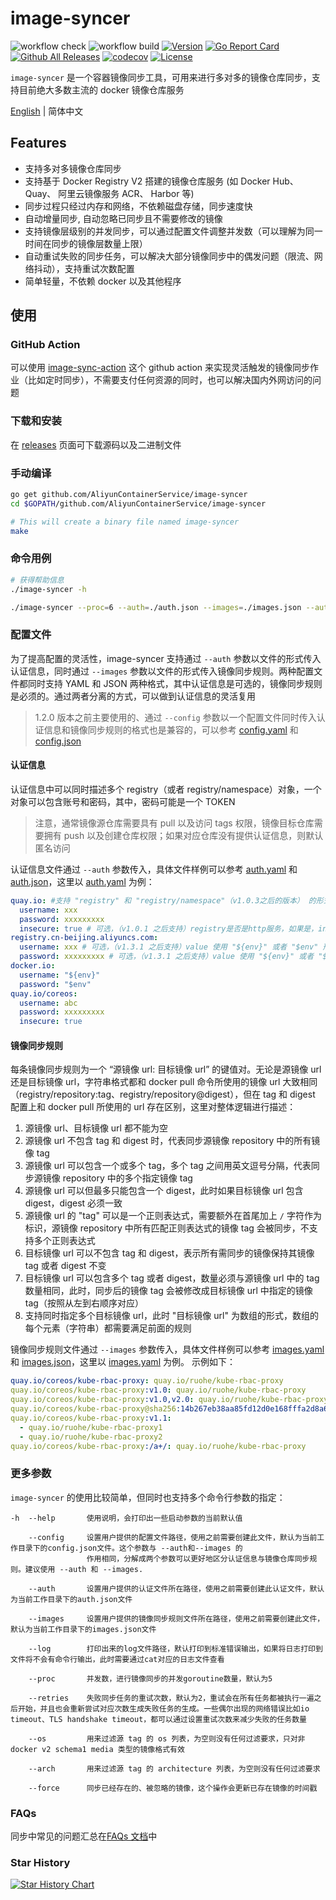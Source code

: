 # image-syncer

![workflow check](https://github.com/AliyunContainerService/image-syncer/actions/workflows/check.yml/badge.svg)
![workflow build](https://github.com/AliyunContainerService/image-syncer/actions/workflows/synctest.yml/badge.svg)
[![Version](https://img.shields.io/github/v/release/AliyunContainerService/image-syncer)](https://github.com/AliyunContainerService/image-syncer/releases)
[![Go Report Card](https://goreportcard.com/badge/github.com/AliyunContainerService/image-syncer)](https://goreportcard.com/report/github.com/AliyunContainerService/image-syncer)
[![Github All Releases](https://img.shields.io/github/downloads/AliyunContainerService/image-syncer/total.svg)](https://api.github.com/repos/AliyunContainerService/image-syncer/releases)
[![codecov](https://codecov.io/gh/AliyunContainerService/image-syncer/graph/badge.svg)](https://codecov.io/gh/AliyunContainerService/image-syncer)
[![License](https://img.shields.io/github/license/AliyunContainerService/image-syncer)](https://www.apache.org/licenses/LICENSE-2.0.html)

`image-syncer` 是一个容器镜像同步工具，可用来进行多对多的镜像仓库同步，支持目前绝大多数主流的 docker 镜像仓库服务

[English](./README.md) | 简体中文

## Features

- 支持多对多镜像仓库同步
- 支持基于 Docker Registry V2 搭建的镜像仓库服务 (如 Docker Hub、 Quay、 阿里云镜像服务 ACR、 Harbor 等)
- 同步过程只经过内存和网络，不依赖磁盘存储，同步速度快
- 自动增量同步, 自动忽略已同步且不需要修改的镜像
- 支持镜像层级别的并发同步，可以通过配置文件调整并发数（可以理解为同一时间在同步的镜像层数量上限）
- 自动重试失败的同步任务，可以解决大部分镜像同步中的偶发问题（限流、网络抖动），支持重试次数配置
- 简单轻量，不依赖 docker 以及其他程序

## 使用

### GitHub Action

可以使用 [image-sync-action](https://github.com/marketplace/actions/image-sync-action) 这个 github action 来实现灵活触发的镜像同步作业（比如定时同步），不需要支付任何资源的同时，也可以解决国内外网访问的问题

### 下载和安装

在 [releases](https://github.com/AliyunContainerService/image-syncer/releases) 页面可下载源码以及二进制文件

### 手动编译

```bash
go get github.com/AliyunContainerService/image-syncer
cd $GOPATH/github.com/AliyunContainerService/image-syncer

# This will create a binary file named image-syncer
make
```

### 命令用例

```bash
# 获得帮助信息
./image-syncer -h

./image-syncer --proc=6 --auth=./auth.json --images=./images.json --auth=./auth.json --retries=3
```

### 配置文件

为了提高配置的灵活性，image-syncer 支持通过 `--auth` 参数以文件的形式传入认证信息，同时通过 `--images` 参数以文件的形式传入镜像同步规则。两种配置文件都同时支持 YAML 和 JSON 两种格式，其中认证信息是可选的，镜像同步规则是必须的。通过两者分离的方式，可以做到认证信息的灵活复用

> 1.2.0 版本之前主要使用的、通过 `--config` 参数以一个配置文件同时传入认证信息和镜像同步规则的格式也是兼容的，可以参考 [config.yaml](examples/config.yaml) 和 [config.json](examples/config.json)

#### 认证信息

认证信息中可以同时描述多个 registry（或者 registry/namespace）对象，一个对象可以包含账号和密码，其中，密码可能是一个 TOKEN

> 注意，通常镜像源仓库需要具有 pull 以及访问 tags 权限，镜像目标仓库需要拥有 push 以及创建仓库权限；如果对应仓库没有提供认证信息，则默认匿名访问

认证信息文件通过 `--auth` 参数传入，具体文件样例可以参考 [auth.yaml](examples/auth.yaml) 和 [auth.json](examples/auth.json)，这里以 [auth.yaml](examples/auth.yaml) 为例：

```yaml
quay.io: #支持 "registry" 和 "registry/namespace"（v1.0.3之后的版本） 的形式，image-syncer 会自动为镜像同步规则中的每个源/目标 url 查找认证信息，并且使用对应认证信息进行进行访问，如果匹配到了多个，用“最长匹配”的那个作为最终结果
  username: xxx
  password: xxxxxxxxx
  insecure: true # 可选，（v1.0.1 之后支持）registry是否是http服务，如果是，insecure 字段需要为 true，默认是 false
registry.cn-beijing.aliyuncs.com:
  username: xxx # 可选，（v1.3.1 之后支持）value 使用 "${env}" 或者 "$env" 形式可以引用环境变量
  password: xxxxxxxxx # 可选，（v1.3.1 之后支持）value 使用 "${env}" 或者 "$env" 类型的字符串可以引用环境变量
docker.io:
  username: "${env}"
  password: "$env"
quay.io/coreos:
  username: abc
  password: xxxxxxxxx
  insecure: true
```

#### 镜像同步规则

每条镜像同步规则为一个 “源镜像 url: 目标镜像 url” 的键值对。无论是源镜像 url 还是目标镜像 url，字符串格式都和 docker pull 命令所使用的镜像 url 大致相同（registry/repository:tag、registry/repository@digest），但在 tag 和 digest 配置上和 docker pull 所使用的 url 存在区别，这里对整体逻辑进行描述：

1. 源镜像 url、目标镜像 url 都不能为空
2. 源镜像 url 不包含 tag 和 digest 时，代表同步源镜像 repository 中的所有镜像 tag
3. 源镜像 url 可以包含一个或多个 tag，多个 tag 之间用英文逗号分隔，代表同步源镜像 repository 中的多个指定镜像 tag
4. 源镜像 url 可以但最多只能包含一个 digest，此时如果目标镜像 url 包含 digest，digest 必须一致
5. 源镜像 url 的 "tag" 可以是一个正则表达式，需要额外在首尾加上 `/` 字符作为标识，源镜像 repository 中所有匹配正则表达式的镜像 tag 会被同步，不支持多个正则表达式
6. 目标镜像 url 可以不包含 tag 和 digest，表示所有需同步的镜像保持其镜像 tag 或者 digest 不变
7. 目标镜像 url 可以包含多个 tag 或者 digest，数量必须与源镜像 url 中的 tag 数量相同，此时，同步后的镜像 tag 会被修改成目标镜像 url 中指定的镜像 tag（按照从左到右顺序对应）
8. 支持同时指定多个目标镜像 url，此时 "目标镜像 url" 为数组的形式，数组的每个元素（字符串）都需要满足前面的规则

镜像同步规则文件通过 `--images` 参数传入，具体文件样例可以参考 [images.yaml](examples/images.yaml) 和 [images.json](examples/images.json)，这里以 [images.yaml](examples/images.yaml) 为例。 示例如下：

```yaml
quay.io/coreos/kube-rbac-proxy: quay.io/ruohe/kube-rbac-proxy
quay.io/coreos/kube-rbac-proxy:v1.0: quay.io/ruohe/kube-rbac-proxy
quay.io/coreos/kube-rbac-proxy:v1.0,v2.0: quay.io/ruohe/kube-rbac-proxy
quay.io/coreos/kube-rbac-proxy@sha256:14b267eb38aa85fd12d0e168fffa2d8a6187ac53a14a0212b0d4fce8d729598c: quay.io/ruohe/kube-rbac-proxy
quay.io/coreos/kube-rbac-proxy:v1.1:
  - quay.io/ruohe/kube-rbac-proxy1
  - quay.io/ruohe/kube-rbac-proxy2
quay.io/coreos/kube-rbac-proxy:/a+/: quay.io/ruohe/kube-rbac-proxy
```

### 更多参数

`image-syncer` 的使用比较简单，但同时也支持多个命令行参数的指定：

```
-h  --help       使用说明，会打印出一些启动参数的当前默认值

    --config     设置用户提供的配置文件路径，使用之前需要创建此文件，默认为当前工作目录下的config.json文件。这个参数与 --auth和--images 的
                 作用相同，分解成两个参数可以更好地区分认证信息与镜像仓库同步规则。建议使用 --auth 和 --images.

    --auth       设置用户提供的认证文件所在路径，使用之前需要创建此认证文件，默认为当前工作目录下的auth.json文件

    --images     设置用户提供的镜像同步规则文件所在路径，使用之前需要创建此文件，默认为当前工作目录下的images.json文件

    --log        打印出来的log文件路径，默认打印到标准错误输出，如果将日志打印到文件将不会有命令行输出，此时需要通过cat对应的日志文件查看

    --proc       并发数，进行镜像同步的并发goroutine数量，默认为5

    --retries    失败同步任务的重试次数，默认为2，重试会在所有任务都被执行一遍之后开始，并且也会重新尝试对应次数生成失败任务的生成。一些偶尔出现的网络错误比如io timeout、TLS handshake timeout，都可以通过设置重试次数来减少失败的任务数量

    --os         用来过滤源 tag 的 os 列表，为空则没有任何过滤要求，只对非 docker v2 schema1 media 类型的镜像格式有效

    --arch       用来过滤源 tag 的 architecture 列表，为空则没有任何过滤要求

    --force      同步已经存在的、被忽略的镜像，这个操作会更新已存在镜像的时间戳
```

### FAQs

同步中常见的问题汇总在[FAQs 文档](./FAQs.md)中

### Star History

[![Star History Chart](https://api.star-history.com/svg?repos=AliyunContainerService/image-syncer&type=Date)](https://star-history.com/#AliyunContainerService/image-syncer)
